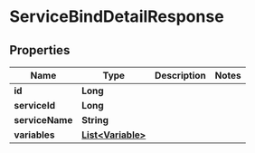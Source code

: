 

# ServiceBindDetailResponse


## Properties

| Name | Type | Description | Notes |
|------------ | ------------- | ------------- | -------------|
|**id** | **Long** |  |  |
|**serviceId** | **Long** |  |  |
|**serviceName** | **String** |  |  |
|**variables** | [**List&lt;Variable&gt;**](Variable.md) |  |  |



